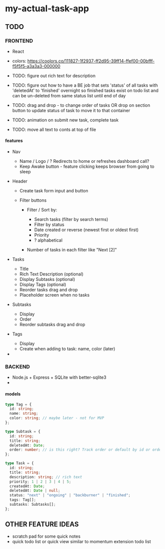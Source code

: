 # my-actual-task-app

## TODO

### FRONTEND

- React
- colors: https://coolors.co/111827-1f2937-ff2d95-39ff14-ffef00-00bfff-f5f5f5-a3a3a3-000000

- TODO: figure out rich text for description
- TODO: figure out how to have a BE job that sets 'status' of all tasks with 'deletedAt' to 'finished' overnight so finished tasks exist on todo list and can be un-deleted from same status list until end of day
- TODO: drag and drop - to change order of tasks OR drop on section button to update status of task to move it to that container
- TODO: animation on submit new task, complete task
- TODO: move all text to conts at top of file

#### features

- Nav

  - Name / Logo / ? Redirects to home or refreshes dashboard call?
  - Keep Awake button - feature clicking keeps browser from going to sleep

- Header

  - Create task form input and button

  - Filter buttons

    - Filter / Sort by:

      - Search tasks (filter by search terms)
      - Filter by status
      - Date created or reverse (newest first or oldest first)
      - Priority
      - ? alphabetical

    - Number of tasks in each filter like "Next [2]"

- Tasks

  - Title
  - Rich Text Description (optional)
  - Display Subtasks (optional)
  - Display Tags (optional)
  - Reorder tasks drag and drop
  - Placeholder screen when no tasks

- Subtasks

  - Display
  - Order
  - Reorder subtasks drag and drop

- Tags

  - Display
  - Create when adding to task: name, color (later)

-

### BACKEND

- Node.js + Express + SQLite with better-sqlite3
-

#### models

```typescript
type Tag = {
  id: string;
  name: string;
  color: string; // maybe later - not for MVP
};

type Subtask = {
  id: string;
  title: string;
  deletedAt: Date;
  order: number; // is this right? Track order or default by id or order of tasks saved to array under Task?
};

type Task = {
  id: string;
  title: string;
  description: string; // rich text
  priority; 1 | 2 | 3 | 4 | 5;
  createdAt: Date;
  deletedAt: Date | null;
  status: "next" | "ongoing" | "backburner" | "finished";
  tags: Tag[];
  subtasks: Subtasks[];
};
```

## OTHER FEATURE IDEAS

- scratch pad for some quick notes
- quick todo list or quick view similar to momentum extension todo list
